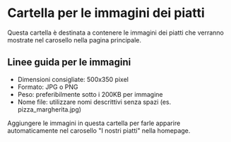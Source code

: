 # Cartella per le immagini dei piatti

Questa cartella è destinata a contenere le immagini dei piatti che verranno mostrate nel carosello nella pagina principale.

## Linee guida per le immagini

- Dimensioni consigliate: 500x350 pixel
- Formato: JPG o PNG
- Peso: preferibilmente sotto i 200KB per immagine
- Nome file: utilizzare nomi descrittivi senza spazi (es. pizza_margherita.jpg)

Aggiungere le immagini in questa cartella per farle apparire automaticamente nel carosello "I nostri piatti" nella homepage.